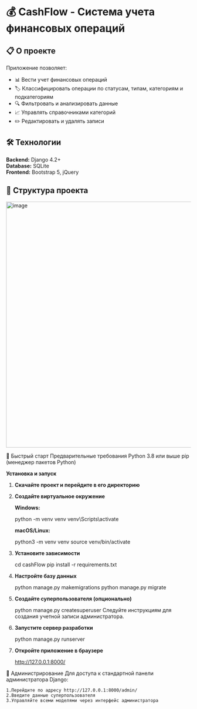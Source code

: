 # 💰 CashFlow - Система учета финансовых операций

## 📋 О проекте

Приложение позволяет:
- 📊 Вести учет финансовых операций
- 🏷️ Классифицировать операции по статусам, типам, категориям и подкатегориям
- 🔍 Фильтровать и анализировать данные
- 📈 Управлять справочниками категорий
- ✏️ Редактировать и удалять записи

## 🛠 Технологии

**Backend:** Django 4.2+  
**Database:** SQLite  
**Frontend:** Bootstrap 5, jQuery

## 📁 Структура проекта

<img width="617" height="670" alt="image" src="https://github.com/user-attachments/assets/2421b111-a163-440d-a9b8-cb431400dfa6" />


🚀 Быстрый старт
Предварительные требования
Python 3.8 или выше
pip (менеджер пакетов Python)

<b> Установка и запуск </b>

1.  **Скачайте проект и перейдите в его директорию** 
    
2.  **Создайте виртуальное окружение**
    
    **Windows:**
    
    python -m venv venv
    venv\Scripts\activate
    
    **macOS/Linux:**

    python3 -m venv venv
    source venv/bin/activate

3.  **Установите зависимости**

    cd cashFlow
    pip install -r requirements.txt

4.  **Настройте базу данных**

    python manage.py makemigrations
    python manage.py migrate

5.  **Создайте суперпользователя (опционально)**

    python manage.py createsuperuser
    Следуйте инструкциям для создания учетной записи администратора.

6.  **Запустите сервер разработки**

    python manage.py runserver

7.  **Откройте приложение в браузере**

    http://127.0.0.1:8000/


🔧 Администрирование
Для доступа к стандартной панели администратора Django:

    1.Перейдите по адресу http://127.0.0.1:8000/admin/
    2.Введите данные суперпользователя
    3.Управляйте всеми моделями через интерфейс администратора
